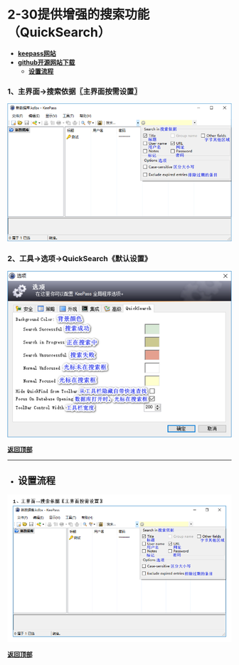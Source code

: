 # <a name="锚点0"></a>2-30提供增强的搜索功能（QuickSearch）
- [**keepass网站**](https://keepass.info/plugins.html#quicksearch)
- [**github开源网站下载**](https://github.com/iamkarlson/keepass-quicksearch)
	- <a href="#锚点1">**设置流程**</a>
### 1、主界面→搜索依据〖主界面按需设置〗
<p><img src="/图片/2-30提供增强的搜索功能（QuickSearch）/1、主界面→搜索依据〖主界面按需设置〗.png" alt="/图片/2-30提供增强的搜索功能（QuickSearch）/1、主界面→搜索依据〖主界面按需设置〗.png"/></p>

### 2、工具→选项→QuickSearch《默认设置》
<p><img src="/图片/2-30提供增强的搜索功能（QuickSearch）/2、工具→选项→QuickSearch《默认设置》.png" alt="/图片/2-30提供增强的搜索功能（QuickSearch）/2、工具→选项→QuickSearch《默认设置》.png"/></p>

<a name="锚点1"></a><a href="#锚点0">**返回顶部**</a>
______________________________________________________________________________
- ## 设置流程
<p><img src="/图片/2-30提供增强的搜索功能（QuickSearch）/设置流程.png" alt="/图片/2-30提供增强的搜索功能（QuickSearch）/设置流程.png"/></p>

<a href="#锚点0">**返回顶部**</a>